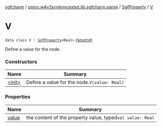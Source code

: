 [sgfcharm](../../../index.md) / [onion.w4v3xrmknycexlsd.lib.sgfcharm.parse](../../index.md) / [SgfProperty](../index.md) / [V](./index.md)

# V

`data class V : `[`SgfProperty`](../index.md)`<Real>` [(source)](https://github.com/w4v3/sgfcharm/tree/master/sgfcharm/src/main/java/onion/w4v3xrmknycexlsd/lib/sgfcharm/parse/SgfTree.kt#L113)

Define a value for the node.

### Constructors

| Name | Summary |
|---|---|
| [&lt;init&gt;](-init-.md) | Define a value for the node.`V(value: Real)` |

### Properties

| Name | Summary |
|---|---|
| [value](value.md) | the content of the property value, typed`val value: Real` |
